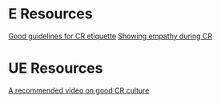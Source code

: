 
# E Resources
[Good guidelines for CR etiquette](https://github.com/thoughtbot/guides/tree/main/code-review)
[Showing empathy during CR](https://thoughtbot.com/blog/empathy-online)

# UE Resources
[A recommended video on good CR culture](http://confreaks.tv/videos/railsconf2015-implementing-a-strong-code-review-culture)